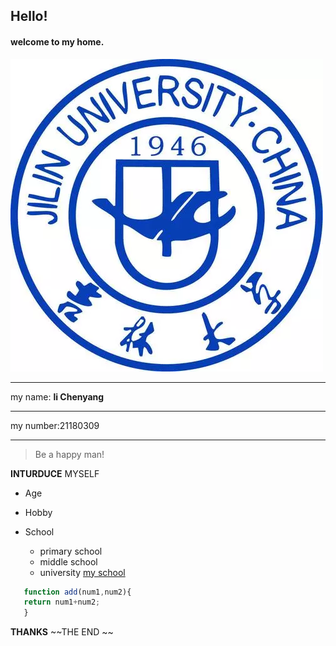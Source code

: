 <!-- headings -->
## Hello!
#### welcome to my home.
![PHOTO](logo.jpg)
___
my name: **li Chenyang**    
___
my number:21180309
___
>Be a happy man!

__INTURDUCE__ MYSELF

* Age

* Hobby
  
* School
  * primary school
  * middle school
  * university
[my school](jlu.md)

```javascript
   function add(num1,num2){
   return num1+num2;
   }
```
**THANKS**
~~THE END ~~
